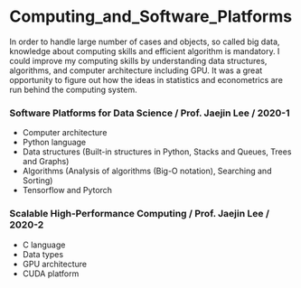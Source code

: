 # Computing_and_Software_Platforms

In order to handle large number of cases and objects, so called big data, knowledge about computing skills and efficient algorithm is mandatory. I could improve my computing skills by understanding data structures, algorithms, and computer architecture including GPU. It was a great opportunity to figure out how the ideas in statistics and econometrics are run behind the computing system.

### Software Platforms for Data Science / Prof. Jaejin Lee / 2020-1 
  * Computer architecture
  * Python language
  * Data structures (Built-in structures in Python, Stacks and Queues, Trees and Graphs) 
  * Algorithms (Analysis of algorithms (Big-O notation), Searching and Sorting)
  * Tensorflow and Pytorch 
### Scalable High-Performance Computing / Prof. Jaejin Lee / 2020-2
  * C language
  * Data types
  * GPU architecture
  * CUDA platform

